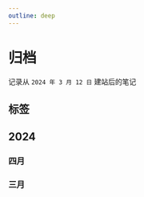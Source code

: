 ```yaml
---
outline: deep
---
```


<script lang="ts" setup>
import MarkPage from '../.vitepress/theme/views/markPage.vue'
import TagGroupPage from '../.vitepress/theme/components/tagGroup.vue'
import { type TagGroup, type TagItem, type Link, createTag } from '../.vitepress/utils/createTag'
import { markDate, markData } from '../.vitepress/constant/2024-mark-link.ts'

/* 三月数据 */
const marDate: number[] = markDate.MAR 
const marLink: Link[] = markData.MAR
/* 四月数据 */
const apriDate:number[] = markDate.APRI
const apriLink: Link[] = markData.APRI

// 标签组
const tagGroups: TagGroup[] = createTag()
// 一维标签组, 将所有类型的标签组压平
let tagsMap: TagItem[] = []
tagGroups.map(group => {
  group.items.map(item => tagsMap.push(item))
})
</script>

# 归档

记录从 `2024 年 3 月 12 日` 建站后的笔记

## 标签

<TagGroupPage :tagGroups="tagGroups" />

## 2024

### 四月

<MarkPage :monthLink="apriLink" :markedDate="apriDate" :tagsMap="tagsMap" :year="2024" :month="4" :length="30" />

### 三月

<MarkPage :monthLink="marLink" :markedDate="marDate" :tagsMap="tagsMap" :year="2024" :month="3" :length="31" />

